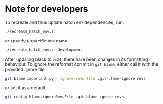 # Note for developers

To recreate and thus update hatch env dependencies, run:

```bash
./recreate_hatch_env.sh
```

or specify a specific env name

```bash
./recreate_hatch_env.sh development
```

After updating black to `>=24`, there have been changes in its formatting behaviour. To ignore the reformat commit in `git blame`, either call it with the provided ignore file

```bash
git blame important.py --ignore-revs-file .git-blame-ignore-revs
```

or set it as a default

```bash
git config blame.ignoreRevsFile .git-blame-ignore-revs
```
